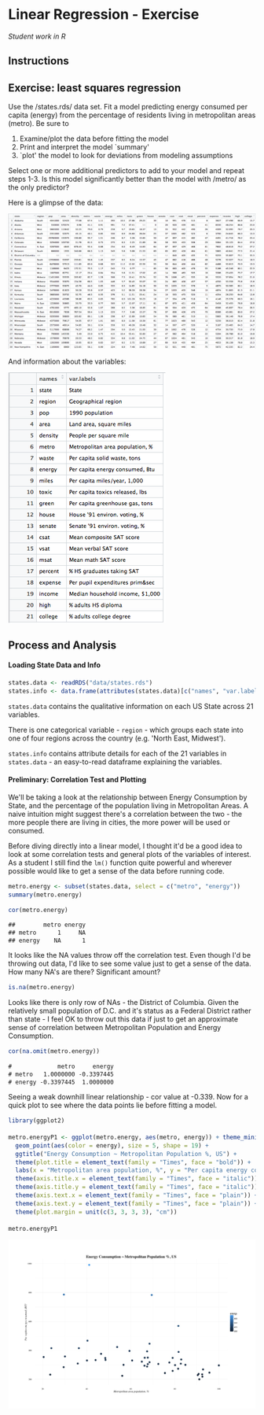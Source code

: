 # Linear Regression - Exercise

_Student work in R_

## Instructions

## Exercise: least squares regression

Use the /states.rds/ data set. Fit a model predicting energy consumed per capita (energy) from the percentage of residents living in metropolitan areas (metro). Be sure to

1. Examine/plot the data before fitting the model
2. Print and interpret the model `summary'
3. `plot' the model to look for deviations from modeling assumptions

Select one or more additional predictors to add to your model and repeat steps 1-3. Is this model significantly better than the model with /metro/ as the only predictor?

Here is a glimpse of the data:

![sampledata01](plots/sampledata01.png)

And information about the variables:

![attributes](plots/sampledata02.png)

## Process and Analysis

#### Loading State Data and Info

``` r
states.data <- readRDS("data/states.rds")
states.info <- data.frame(attributes(states.data)[c("names", "var.labels")])
```

`states.data` contains the qualitative information on each US State across 21 variables. 

There is one categorical variable - `region` - which groups each state into one of four regions across the country (e.g. 'North East, Midwest'). 

`states.info` contains attribute details for each of the 21 variables in `states.data` - an easy-to-read dataframe explaining the variables. 

#### Preliminary: Correlation Test and Plotting

We'll be taking a look at the relationship between Energy Consumption by State, and the percentage of the population living in Metropolitan Areas. A naive intuition might suggest there's a correlation between the two - the more people there are living in cities, the more power will be used or consumed. 

Before diving directly into a linear model, I thought it'd be a good idea to look at some correlation tests and general plots of the variables of interest. As a student I still find the `lm()` function quite powerful and wherever possible would like to get a sense of the data before running code. 


``` r
metro.energy <- subset(states.data, select = c("metro", "energy"))
summary(metro.energy)
```

``` r
cor(metro.energy)
```

	##        metro energy
	## metro      1     NA
	## energy    NA      1

It looks like the NA values throw off the correlation test. Even though I'd be throwing out data, I'd like to see some value just to get a sense of the data. How many NA's are there? Significant amount?

``` r
is.na(metro.energy)
```

Looks like there is only row of NAs - the District of Columbia. Given the relatively small population of D.C. and it's status as a Federal District rather than state - I feel OK to throw out this data if just to get an approximate sense of correlation between Metropolitan Population and Energy Consumption.

``` r
cor(na.omit(metro.energy))
```

	#             metro     energy
	# metro   1.0000000 -0.3397445
	# energy -0.3397445  1.0000000

Seeing a weak downhill linear relationship - cor value at -0.339. Now for a quick plot to see where the data points lie before fitting a model. 

``` r
library(ggplot2)

metro.energyP1 <- ggplot(metro.energy, aes(metro, energy)) + theme_minimal() +
  geom_point(aes(color = energy), size = 5, shape = 19) +
  ggtitle("Energy Consumption ~ Metropolitan Population %, US") +
  theme(plot.title = element_text(family = "Times", face = "bold")) +
  labs(x = "Metropolitan area population, %", y = "Per capita energy consumed, Btu") +
  theme(axis.title.x = element_text(family = "Times", face = "italic")) +
  theme(axis.title.y = element_text(family = "Times", face = "italic")) +
  theme(axis.text.x = element_text(family = "Times", face = "plain")) +
  theme(axis.text.y = element_text(family = "Times", face = "plain")) +
  theme(plot.margin = unit(c(3, 3, 3, 3), "cm"))

metro.energyP1  
```

![metro, energy plot from states.data](plots/02-energy.model-EDA.jpg)






